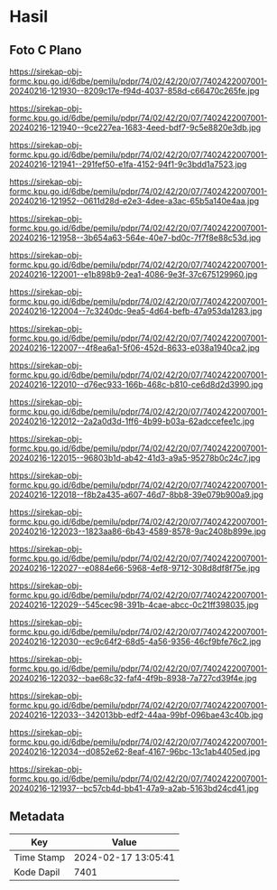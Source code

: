 # Hasil

## Foto C Plano

https://sirekap-obj-formc.kpu.go.id/6dbe/pemilu/pdpr/74/02/42/20/07/7402422007001-20240216-121930--8209c17e-f94d-4037-858d-c66470c265fe.jpg

https://sirekap-obj-formc.kpu.go.id/6dbe/pemilu/pdpr/74/02/42/20/07/7402422007001-20240216-121940--9ce227ea-1683-4eed-bdf7-9c5e8820e3db.jpg

https://sirekap-obj-formc.kpu.go.id/6dbe/pemilu/pdpr/74/02/42/20/07/7402422007001-20240216-121941--291fef50-e1fa-4152-94f1-9c3bdd1a7523.jpg

https://sirekap-obj-formc.kpu.go.id/6dbe/pemilu/pdpr/74/02/42/20/07/7402422007001-20240216-121952--0611d28d-e2e3-4dee-a3ac-65b5a140e4aa.jpg

https://sirekap-obj-formc.kpu.go.id/6dbe/pemilu/pdpr/74/02/42/20/07/7402422007001-20240216-121958--3b654a63-564e-40e7-bd0c-7f7f8e88c53d.jpg

https://sirekap-obj-formc.kpu.go.id/6dbe/pemilu/pdpr/74/02/42/20/07/7402422007001-20240216-122001--e1b898b9-2ea1-4086-9e3f-37c675129960.jpg

https://sirekap-obj-formc.kpu.go.id/6dbe/pemilu/pdpr/74/02/42/20/07/7402422007001-20240216-122004--7c3240dc-9ea5-4d64-befb-47a953da1283.jpg

https://sirekap-obj-formc.kpu.go.id/6dbe/pemilu/pdpr/74/02/42/20/07/7402422007001-20240216-122007--4f8ea6a1-5f06-452d-8633-e038a1940ca2.jpg

https://sirekap-obj-formc.kpu.go.id/6dbe/pemilu/pdpr/74/02/42/20/07/7402422007001-20240216-122010--d76ec933-166b-468c-b810-ce6d8d2d3990.jpg

https://sirekap-obj-formc.kpu.go.id/6dbe/pemilu/pdpr/74/02/42/20/07/7402422007001-20240216-122012--2a2a0d3d-1ff6-4b99-b03a-62adccefee1c.jpg

https://sirekap-obj-formc.kpu.go.id/6dbe/pemilu/pdpr/74/02/42/20/07/7402422007001-20240216-122015--96803b1d-ab42-41d3-a9a5-95278b0c24c7.jpg

https://sirekap-obj-formc.kpu.go.id/6dbe/pemilu/pdpr/74/02/42/20/07/7402422007001-20240216-122018--f8b2a435-a607-46d7-8bb8-39e079b900a9.jpg

https://sirekap-obj-formc.kpu.go.id/6dbe/pemilu/pdpr/74/02/42/20/07/7402422007001-20240216-122023--1823aa86-6b43-4589-8578-9ac2408b899e.jpg

https://sirekap-obj-formc.kpu.go.id/6dbe/pemilu/pdpr/74/02/42/20/07/7402422007001-20240216-122027--e0884e66-5968-4ef8-9712-308d8df8f75e.jpg

https://sirekap-obj-formc.kpu.go.id/6dbe/pemilu/pdpr/74/02/42/20/07/7402422007001-20240216-122029--545cec98-391b-4cae-abcc-0c21ff398035.jpg

https://sirekap-obj-formc.kpu.go.id/6dbe/pemilu/pdpr/74/02/42/20/07/7402422007001-20240216-122030--ec9c64f2-68d5-4a56-9356-46cf9bfe76c2.jpg

https://sirekap-obj-formc.kpu.go.id/6dbe/pemilu/pdpr/74/02/42/20/07/7402422007001-20240216-122032--bae68c32-faf4-4f9b-8938-7a727cd39f4e.jpg

https://sirekap-obj-formc.kpu.go.id/6dbe/pemilu/pdpr/74/02/42/20/07/7402422007001-20240216-122033--342013bb-edf2-44aa-99bf-096bae43c40b.jpg

https://sirekap-obj-formc.kpu.go.id/6dbe/pemilu/pdpr/74/02/42/20/07/7402422007001-20240216-122034--d0852e62-8eaf-4167-96bc-13c1ab4405ed.jpg

https://sirekap-obj-formc.kpu.go.id/6dbe/pemilu/pdpr/74/02/42/20/07/7402422007001-20240216-121937--bc57cb4d-bb41-47a9-a2ab-5163bd24cd41.jpg


## Metadata

| Key        | Value               |
| ---------- | ------------------- |
| Time Stamp | 2024-02-17 13:05:41 |
| Kode Dapil | 7401                |




